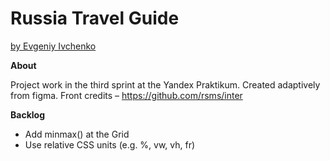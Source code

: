 # Russia Travel Guide
[by Evgeniy Ivchenko](https://www.facebook.com/eugeniusive)

**About**

Project work in the third sprint at the Yandex Praktikum. Created adaptively from figma. Front credits – https://github.com/rsms/inter

**Backlog**

- Add minmax() at the Grid
- Use relative CSS units (e.g. %, vw, vh, fr)